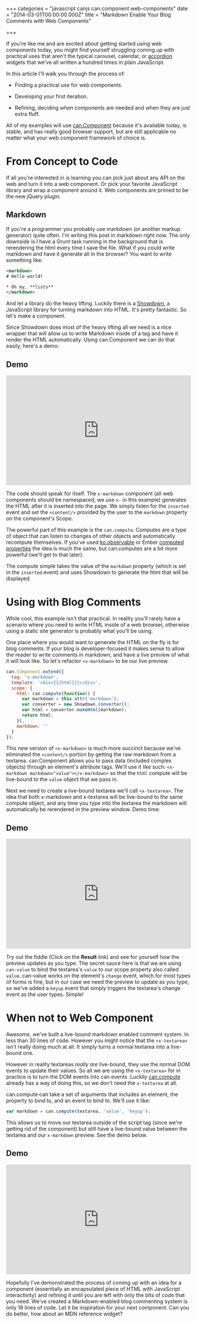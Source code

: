 +++
categories = "javascript canjs can.component web-components"
date = "2014-03-01T00:00:00.000Z"
title = "Markdown Enable Your Blog Comments with Web Components"

+++



If you're like me and are excited about getting started using web components today, you might find yourself struggling coming up with practical uses that aren't the typical carousel, calendar, or [accordion](http://matthewphillips.info/posts/building-an-accordion-with-can-component.html) widgets that we've all written a hundred times in plain JavaScript.

In this article I'll walk you through the process of:

* Finding a practical use for web components.

* Developing your first iteration.

* Refining, deciding when components are needed and when they are just extra fluff.

All of my examples will use [can.Component](http://canjs.com/guides/Components.html) because it's available today, is stable, and has really good browser support, but are still applicable no matter what your web component framework of choice is.

# From Concept to Code

If all you're interested in is learning you can pick just about any API on the web and turn it into a web component. Or pick your favorite JavaScript library and wrap a component around it. Web components are primed to be the new jQuery plugin.

## Markdown

If you're a programmer you probably use markdown (or another markup generator) quite often. I'm writing this post in markdown right now. The only downside is I have a Grunt task running in the background that is rerendering the html every time I save the file. What if you could write markdown and have it generate all in the browser? You want to write something like:

```html
<markdown>
# Hello world!

* Oh my, **lists**
</markdown>
```

And let a library do the heavy lifting. Luckily there is a [Showdown](https://github.com/coreyti/showdown), a JavaScript library for turning markdown into HTML. It's pretty fantastic. So let's make a component.

Since Showdown does most of the heavy lifting all we need is a nice wrapper that will allow us to write Markdown inside of a tag and have it render the HTML automatically. Using can.Component we can do that easily, here's a demo:

## Demo
<iframe width="100%" height="300" src="http://jsfiddle.net/TBFp6/3/embedded/" allowfullscreen="allowfullscreen" frameborder="0"></iframe>

The code should speak for itself. The `x-markdown` component (all web components should be namespaced, we use `x-` in this example) generates the HTML after it is inserted into the page. We simply listen for the `inserted` event and set the `<content/>` provided by the user to the `markdown` property on the component's Scope.

The powerful part of this example is the `can.compute`. Computes are a type of object that can listen to changes of other objects and automatically recompute themselves. If you've used [ko.observable](http://knockoutjs.com/documentation/observables.html) or Ember [computed properties](http://emberjs.com/guides/object-model/computed-properties/) the idea is much the same, but can.computes are a bit more powerful (we'll get to that later).

The compute simple takes the value of the `markdown` property (which is set in the `inserted` event) and uses Showdown to generate the html that will be displayed.

# Using with Blog Comments

While cool, this example isn't that practical. In reality you'll rarely have a scenario where you need to write HTML inside of a web browser, otherwise using a static site generator is probably what you'll be using.

One place where you would want to generate the HTML on the fly is for blog comments. If your blog is developer-focused it makes sense to allow the reader to write comments in markdown, and have a live preview of what it will look like. So let's refactor `<x-markdown>` to be our live preview.

```javascript
can.Component.extend({
  tag: 'x-markdown',
  template: '<div>{{{html}}}</div>',
  scope: {
    html: can.compute(function() {
      var markdown = this.attr('markdown');
      var converter = new Showdown.converter();
      var html = converter.makeHtml(markdown);
      return html;
    }),
    markdown: ''
  }
});
```

This new version of `<x-markdown>` is much more succinct because we've eliminated the `<content/>` portion by getting the raw markdown from a textarea. can.Component allows you to pass data (included complex objects) through an element's attribute tags. We'll use it like such: `<x-markdown markdown="value"></x-markdown>` so that the `html` compute will be live-bound to the `value` object that we pass in.

Next we need to create a live-bound textarea we'll call `<x-textarea>`. The idea that both x-markdown and x-textarea will be live-bound to the same compute object, and any time you type into the textarea the markdown will automatically be rerendered in the preview window. Demo time:

## Demo
<iframe width="100%" height="300" src="http://jsfiddle.net/TBFp6/6/embedded/" allowfullscreen="allowfullscreen" frameborder="0"></iframe>

Try out the fiddle (Click on the **Result** link) and see for yourself how the preview updates as you type. The secret sauce here is that we are using `can-value` to bind the textarea's `value` to our scope property also called `value`. can-value works on the element's `change` event, which for most types of forms is fine, but in our case we need the preview to update as you type, so we've added a `keyup` event that simply triggers the textarea's change event as the user types. Simple!

# When not to Web Component

Awesome, we've built a live-bound markdown enabled comment system. In less than 30 lines of code. However you might notice that the `<x-textarea>` isn't really doing much at all. It simply turns a normal textarea into a live-bound one.

However in reality textareas *really are* live-bound, they use the normal DOM events to update their values. So all we are using the `<x-textarea>` for in practice is to turn the DOM events into can events. Luckily [can.compute](http://canjs.com/docs/can.compute.html) already has a way of doing this, so we don't need the `x-textarea` at all.

can.compute can take a set of arguments that includes an element, the property to bind to, and an event to bind to. We'll use it like:

```javascript
var markdown = can.compute(textarea, 'value', 'keyup');
```

This allows us to move our textarea outside of the script tag (since we're getting rid of the component) but still have a live-bound value between the textarea and our `x-markdown` preview. See the demo below.

## Demo
<iframe width="100%" height="300" src="http://jsfiddle.net/TBFp6/5/embedded/" allowfullscreen="allowfullscreen" frameborder="0"></iframe>

Hopefully I've demonstrated the process of coming up with an idea for a component (essentially an encapsulated piece of HTML with JavaScript interactivity) and refining it until you are left with only the bits of code that you need. We've created a Markdown-enabled blog commenting system is only 18 lines of code. Let it be inspiration for your next component. Can you do better, how about an MDN reference widget?
